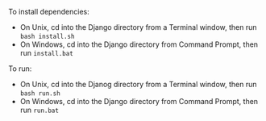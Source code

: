 To install dependencies: 

 - On Unix, cd into the Django directory from a Terminal window, then run `bash install.sh`
 - On Windows, cd into the Django directory from Command Prompt, then run `install.bat`
 
To run:

 - On Unix, cd into the Djanog directory from a Terminal window, then run `bash run.sh`
 - On Windows, cd into the Django directory from Command Prompt, then run `run.bat`
 

